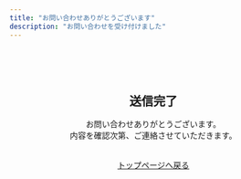 ```yaml
---
title: "お問い合わせありがとうございます"
description: "お問い合わせを受け付けました"
---
```


<div style="text-align: center; padding: 3rem 0;">
    <h2 style="margin-bottom: 1rem;">送信完了</h2>
    <p>お問い合わせありがとうございます。<br>
    内容を確認次第、ご連絡させていただきます。</p>
    <p style="margin-top: 2rem;">
        <a href="/" class="button">トップページへ戻る</a>
    </p>
</div>